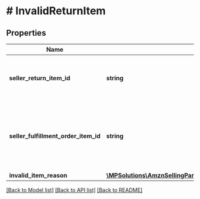 # # InvalidReturnItem

## Properties

Name | Type | Description | Notes
------------ | ------------- | ------------- | -------------
**seller_return_item_id** | **string** | An identifier assigned by the seller to the return item. |
**seller_fulfillment_order_item_id** | **string** | The identifier assigned to the item by the seller when the fulfillment order was created. |
**invalid_item_reason** | [**\MPSolutions\AmznSellingPartnerApi\Models\FulfillmentOutbound\InvalidItemReason**](InvalidItemReason.md) |  |

[[Back to Model list]](../../README.md#models) [[Back to API list]](../../README.md#endpoints) [[Back to README]](../../README.md)
